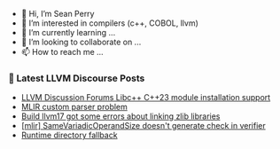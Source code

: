- 👋 Hi, I’m Sean Perry
- 👀 I’m interested in compilers (c++, COBOL, llvm)
- 🌱 I’m currently learning ...
- 💞️ I’m looking to collaborate on ...
- 📫 How to reach me ...

<!---
s66perry/s66perry is a ✨ special ✨ repository because its `README.md` (this file) appears on your GitHub profile.
You can click the Preview link to take a look at your changes.
--->
### 📕 Latest LLVM Discourse Posts

<!-- DISCOURSE-LLVM:START -->
- [LLVM Discussion Forums Libc++ C++23 module installation support](https://discourse.llvm.org/t/llvm-discussion-forums-libc-c-23-module-installation-support/77087#post_5)
- [MLIR custom parser problem](https://discourse.llvm.org/t/mlir-custom-parser-problem/77085#post_2)
- [Build llvm17 got some errors about linking zlib libraries](https://discourse.llvm.org/t/build-llvm17-got-some-errors-about-linking-zlib-libraries/77079#post_3)
- [[mlir] SameVariadicOperandSize doesn&#39;t generate check in verifier](https://discourse.llvm.org/t/mlir-samevariadicoperandsize-doesnt-generate-check-in-verifier/77091#post_3)
- [Runtime directory fallback](https://discourse.llvm.org/t/runtime-directory-fallback/76860#post_16)
<!-- DISCOURSE-LLVM:END -->
